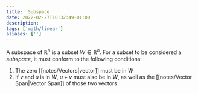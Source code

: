 ```yaml
---
title:  Subspace
date: 2022-02-27T10:32:49+01:00
description: 
tags: ['math/linear']
aliases: ['']
---
```

A subspace of $\mathbb{R}^n$ is a subset $W \in \mathbb{R}^n$. For a subset to be considered a *subspace*, it must conform to the following conditions:

1. The zero [[notes/Vectors|vector]] must be in $W$
2. If $v$ and $u$ is in $W$, $u + v$ must also be in $W$, as well as the [[notes/Vector Span|Vector Span]] of those two vectors